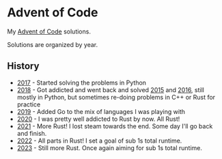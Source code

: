 # Advent of Code

My [Advent of Code](https://adventofcode.com/2021) solutions.

Solutions are organized by year.

## History

- [2017](2017) - Started solving the problems in Python
- [2018](2018) - Got addicted and went back and solved [2015](2015) and
  [2016](2016), still mostly in Python, but sometimes re-doing problems in C++
  or Rust for practice
- [2019](2019) - Added Go to the mix of languages I was playing with
- [2020](2020) - I was pretty well addicted to Rust by now. All Rust!
- [2021](2021) - More Rust! I lost steam towards the end. Some day I'll go back and finish.
- [2022](2022) - All parts in Rust! I set a goal of sub 1s total runtime.
- [2023](2023) - Still more Rust. Once again aiming for sub 1s total runtime.
